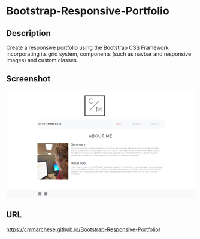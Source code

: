 # Bootstrap-Responsive-Portfolio

## Description 

Create a responsive portfolio using the Bootstrap CSS Framework incorporating its grid system, components (such as navbar and responsive images) and custom classes.

## Screenshot

![Personal Portfolio Home page](./assets/images/screenshot.png)

## URL

https://crrmarchese.github.io/Bootstrap-Responsive-Portfolio/
